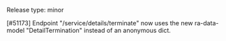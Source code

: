 Release type: minor

[#51173] Endpoint "/service/details/terminate" now uses the new ra-data-model "DetailTermination" instead of an anonymous dict.
